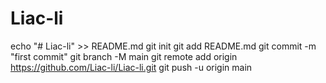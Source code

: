 # Liac-li

echo "# Liac-li" >> README.md
git init
git add README.md
git commit -m "first commit"
git branch -M main
git remote add origin https://github.com/Liac-li/Liac-li.git
git push -u origin main
